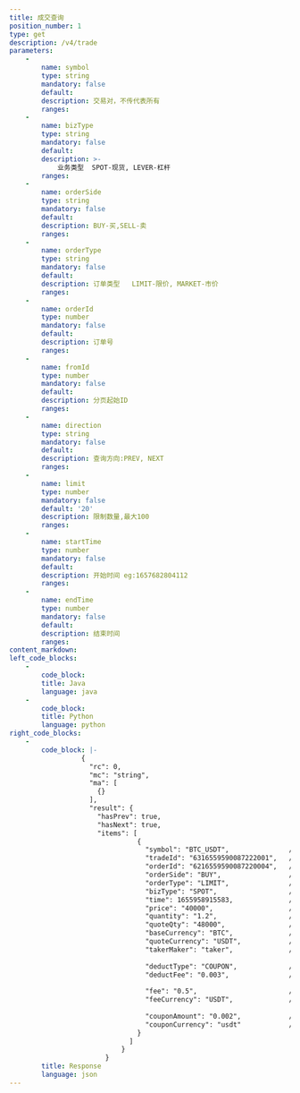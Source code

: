 ```yaml
---
title: 成交查询
position_number: 1
type: get
description: /v4/trade
parameters:
    -
        name: symbol
        type: string
        mandatory: false
        default:
        description: 交易对，不传代表所有
        ranges:
    -
        name: bizType
        type: string
        mandatory: false
        default:
        description: >-
            业务类型  SPOT-现货, LEVER-杠杆
        ranges:
    -
        name: orderSide
        type: string
        mandatory: false
        default:
        description: BUY-买,SELL-卖
        ranges:
    -
        name: orderType
        type: string
        mandatory: false
        default:
        description: 订单类型   LIMIT-限价, MARKET-市价
        ranges:
    -
        name: orderId
        type: number
        mandatory: false
        default:
        description: 订单号
        ranges:
    -
        name: fromId
        type: number
        mandatory: false
        default:
        description: 分页起始ID
        ranges:
    -
        name: direction
        type: string
        mandatory: false
        default:
        description: 查询方向:PREV, NEXT
        ranges:
    -
        name: limit
        type: number
        mandatory: false
        default: '20'
        description: 限制数量,最大100
        ranges:
    -
        name: startTime
        type: number
        mandatory: false
        default:
        description: 开始时间 eg:1657682804112
        ranges:
    -
        name: endTime
        type: number
        mandatory: false
        default:
        description: 结束时间
        ranges:
content_markdown:
left_code_blocks:
    -
        code_block:
        title: Java
        language: java
    -
        code_block:
        title: Python
        language: python
right_code_blocks:
    -
        code_block: |-
                  {
                    "rc": 0,
                    "mc": "string",
                    "ma": [
                      {}
                    ],
                    "result": {
                      "hasPrev": true,
                      "hasNext": true,
                      "items": [
                                {
                                  "symbol": "BTC_USDT",               //交易对
                                  "tradeId": "6316559590087222001",   //成交单号
                                  "orderId": "6216559590087220004",   //订单号
                                  "orderSide": "BUY",                 //订单方向
                                  "orderType": "LIMIT",               //订单类型
                                  "bizType": "SPOT",                  //业务类型
                                  "time": 1655958915583,              //成交时间
                                  "price": "40000",                   //成交价格
                                  "quantity": "1.2",                  //成交数量
                                  "quoteQty": "48000",                //成交金额
                                  "baseCurrency": "BTC",              //标的币种类型
                                  "quoteCurrency": "USDT",            //报价币种类型
                                  "takerMaker": "taker",              //takerMaker
                        
                                  "deductType": "COUPON",             //手续费抵扣类型：COUPON 卡券,PLATFORM_CURRENCY-平台币抵扣,null-未折扣，卡券和平台币抵扣不能同时使用，优先使用卡券抵扣.当使用平台币抵扣时，手续费只会全部抵扣或者不抵扣，不存在部分抵扣的情况
                                  "deductFee": "0.003",               //若抵扣类型为COUPON，则为卡券抵扣掉的手续费数量，单位是原始手续费币种，否则为null
                        
                                  "fee": "0.5",                       //手续费资产金额，若使用平台币抵扣则为使用的平台币数量，否则为原始手续费数量
                                  "feeCurrency": "USDT",              //手续费资产类型，对应的手续费币种
                        
                                  "couponAmount": "0.002",            //抵扣类型为COUPON时抵扣券币种使用数量,否则为null
                                  "couponCurrency": "usdt"            //抵扣类型为COUPON时抵扣券币种
                                }
                              ]
                            }
                        }
        title: Response
        language: json
---
```


